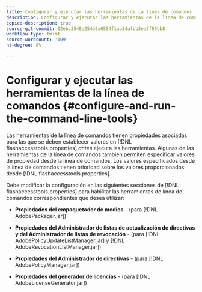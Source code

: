 ```yaml
---
title: Configurar y ejecutar las herramientas de la línea de comandos
description: Configurar y ejecutar las herramientas de la línea de comandos
copied-description: true
source-git-commit: 02ebc3548a254b2a6554f1ab34afbb3ea5f09bb8
workflow-type: tm+mt
source-wordcount: '109'
ht-degree: 0%

---
```


# Configurar y ejecutar las herramientas de la línea de comandos {#configure-and-run-the-command-line-tools}

Las herramientas de la línea de comandos tienen propiedades asociadas para las que se deben establecer valores en [!DNL flashaccesstools.properties] *antes* ejecuta las herramientas. Algunas de las herramientas de la línea de comandos también permiten especificar valores de propiedad desde la línea de comandos. Los valores especificados desde la línea de comandos tienen prioridad sobre los valores proporcionados desde [!DNL flashaccesstools.properties].

Debe modificar la configuración en las siguientes secciones de [!DNL flashaccesstools.properties] para habilitar las herramientas de línea de comandos correspondientes que desea utilizar:

* **Propiedades del empaquetador de medios** - (para [!DNL AdobePackager.jar])

* **Propiedades del Administrador de listas de actualización de directivas y del Administrador de listas de revocación** - (para [!DNL AdobePolicyUpdateListManager.jar] y [!DNL AdobeRevocationListManager.jar])

* **Propiedades del Administrador de directivas** - (para [!DNL AdobePolicyManager.jar])

* **Propiedades del generador de licencias** - (para [!DNL AdobeLicenseGenerator.jar])
